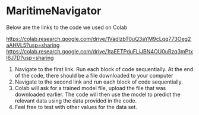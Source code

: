 # MaritimeNavigator

Below are the links to the code we used on Colab

https://colab.research.google.com/drive/1VadlzbT0uQ3aYM9cLqq773Oeg2aAHVL5?usp=sharing
https://colab.research.google.com/drive/1taEETPduFLiJBN4OU0uRzq3mPtxl6J7D?usp=sharing

1. Navigate to the first link. Run each block of code sequentially. At the end of the code, there should be a file downloaded to your computer
2. Navigate to the second link and run each block of code sequentially.
3. Colab will ask for a trained model file, upload the file that was downloaded earlier. The code will then use the model to predict the relevant data using the data provided in the code.
4. Feel free to test with other values for the data set.
